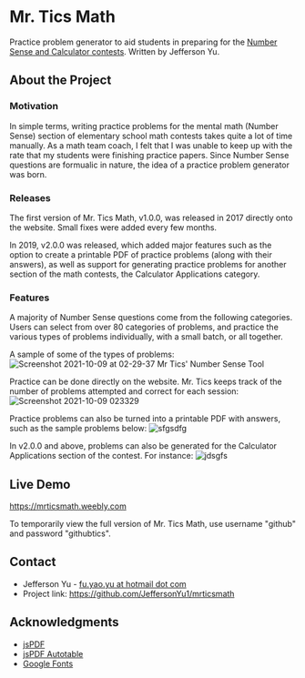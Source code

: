 # Mr. Tics Math
Practice problem generator to aid students in preparing for the [Number Sense and Calculator contests](https://www.tmsca.org/index.php?option=com_content&view=article&id=56&Itemid=62). Written by Jefferson Yu.

## About the Project
### Motivation
In simple terms, writing practice problems for the mental math (Number Sense) section of elementary school math contests takes quite a lot of time manually. As a math team coach, I felt that I was unable to keep up with the rate that my students were finishing practice papers. Since Number Sense questions are formualic in nature, the idea of a practice problem generator was born.

### Releases
The first version of Mr. Tics Math, v1.0.0, was released in 2017 directly onto the website. Small fixes were added every few months.

In 2019, v2.0.0 was released, which added major features such as the option to create a printable PDF of practice problems (along with their answers), as well as support for generating practice problems for another section of the math contests, the Calculator Applications category.

### Features
A majority of Number Sense questions come from the following categories. Users can select from over 80 categories of problems, and practice the various types of problems individually, with a small batch, or all together. 

A sample of some of the types of problems:
![Screenshot 2021-10-09 at 02-29-37 Mr Tics' Number Sense Tool](https://user-images.githubusercontent.com/43518772/136649088-11148ed1-a810-4df9-a048-6e309e76c079.png)

Practice can be done directly on the website. Mr. Tics keeps track of the number of problems attempted and correct for each session:
![Screenshot 2021-10-09 023329](https://user-images.githubusercontent.com/43518772/136649100-1964d5d1-f010-4148-bf99-1901422dd694.png)

Practice problems can also be turned into a printable PDF with answers, such as the sample problems below:
![sfgsdfg](https://user-images.githubusercontent.com/43518772/136649121-9fd7aee3-193b-4143-9938-5b20fa49af50.png)

In v2.0.0 and above, problems can also be generated for the Calculator Applications section of the contest. For instance:
![jdsgfs](https://user-images.githubusercontent.com/43518772/136649130-7bf76aa9-be44-40a7-afda-5007c33f3103.png)

## Live Demo
https://mrticsmath.weebly.com

To temporarily view the full version of Mr. Tics Math, use username "github" and password "githubtics". 

## Contact
* Jefferson Yu - [fu.yao.yu at hotmail dot com](mailto:fu.yao.yu@hotmail.com)
* Project link: https://github.com/JeffersonYu1/mrticsmath

## Acknowledgments
* [jsPDF](https://github.com/parallax/jsPDF)
* [jsPDF Autotable](https://github.com/simonbengtsson/jsPDF-AutoTable)
* [Google Fonts](https://fonts.google.com/)
